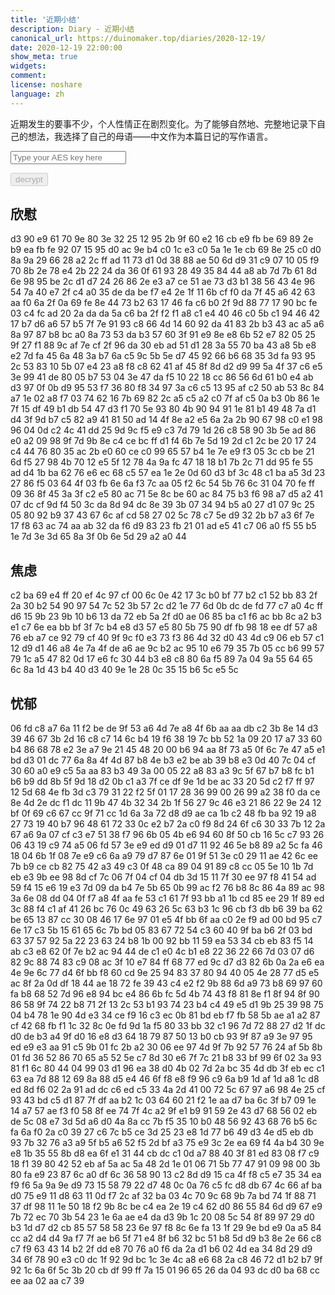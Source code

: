 ```yaml
---
title: '近期小结'
description: Diary - 近期小结
canonical_url: https://duinomaker.top/diaries/2020-12-19/
date: 2020-12-19 22:00:00
show_meta: true
widgets:
comment:
license: noshare
language: zh
---
```


近期发生的要事不少，个人性情正在剧烈变化。为了能够自然地、完整地记录下自己的想法，我选择了自己的母语——中文作为本篇日记的写作语言。

<script async src="https://server.duinomaker.top/blog/assets/crypto-js.min.js" defer></script>
<script src="https://server.duinomaker.top/blog/assets/decrypt.js" defer></script>
<div class="field has-addons">
<p class="control has-icons-left">
    <input id="password" class="input" type="password" maxlength="16" placeholder="Type your AES key here" digest="75b31fbd8197516a7935a20cde309d6943556097229ce03c2785233a81a1062a">
    <span class="icon is-small is-left">
        <i id="input-bar-icon" class="fas fa-lock"></i>
    </span>
</p>
<p class="control">
    <button id="decrypt" class="button" onclick="decryptAll()" disabled>decrypt</button>
</p>
</div>

## 欣慰

<span class="encrypted" iv="FmRC7TRmLlF418jm">d3 90 e9 61 70 9e 80 3e 32 25 12 95 2b 9f 60 e2 16 cb e9 fb be 69 89 2e b9 ea fb fe 92 07 15 95 d0 ac 9e b4 c0 1c e3 c0 5a 1e 1e cb 69 8e 25 c0 d0 8a 9a 29 66 28 a2 2c ff ad 11 73 d1 0d 38 88 ae 50 6d d9 31 c9 07 10 05 f9 70 8b 2e 78 e4 2b 22 24 da 36 0f 61 93 28 49 35 84 44 a8 ab 7d 7b 61 8d 6e 98 95 be 2c d1 d7 24 26 86 2e e3 a7 ce 51 ae 73 d3 b1 38 56 43 4e 96 54 7a 40 e7 2f c4 a0 35 de da be f7 e4 2e 1f 11 6b cf f0 da 7f 45 a6 42 63 aa f0 6a 2f 0a 69 fe 8e 44 73 b2 63 17 46 fa c6 b0 2f 9d 88 77 17 90 bc fe 03 c4 fc ad 20 2a da da 5a c6 ba 2f f2 f1 a8 c1 e4 40 46 c0 5b c1 94 46 42 17 b7 d6 a6 57 b5 7f 7e 91 93 c8 66 4d 14 60 92 da 41 83 2b b3 43 ac a5 a6 8a 97 87 b8 bc a0 8a 73 53 da b3 57 60 3f 91 e9 8e e8 6b 52 e7 82 05 25 9f 27 f1 88 9c af 7e cf 2f 96 da 30 eb ad 51 d1 28 3a 55 70 ba 43 a8 5b e8 e2 7d fa 45 6a 48 3a b7 6a c5 9c 5b 5e d7 45 92 66 b6 68 35 3d fa 93 95 2c 53 83 10 5b 07 e4 23 a8 f8 c8 62 41 af 45 8f 8d d2 d9 99 5a 4f 37 c6 e5 3e 99 41 de 80 05 b7 53 04 3e 47 da f5 10 22 18 cc 86 56 6d 61 b0 e4 ab d3 97 0f 0b d9 95 53 f7 36 80 f8 34 97 3a c6 c5 13 95 af c2 50 ab 53 8c 84 a7 1e 02 a8 f7 03 74 62 16 7b 69 82 2c a5 c5 a2 c0 7f af c5 0a b3 0b 86 1e 7f 15 df 49 b1 db 54 47 d3 f1 70 5e 93 80 4b 90 94 91 1e 81 b1 49 48 7a d1 d4 3f 9d b7 c5 82 a9 41 81 50 ad 14 4f 8e a2 e5 6a 2a 2b 90 67 98 c0 e1 98 96 04 0d c2 4c 41 dd 25 9d 9c f5 e9 c3 7d 79 1d 26 c8 58 90 3b 5e ad 86 e0 a2 09 98 9f 7d 9b 8e c4 ce bc ff d1 f4 6b 7e 5d 19 2d c1 2c be 20 17 24 c4 44 76 80 35 ac 2b e0 60 ce c0 99 65 57 b4 1e 7e e9 f3 05 3c cb be 21 6d f5 27 98 4b 70 12 e5 5f 12 78 4a 9a fc 47 18 18 b1 7b 2c 71 dd 95 fe 55 ad d4 1b ba 62 76 e6 ec 68 c5 57 ea 1e 2e 0d 60 d3 bf 3c 48 c1 ba a5 3d 23 27 86 f5 03 64 4f 03 fb 6e 6a f3 7c aa 05 f2 6c 54 5b 76 6c 31 04 70 fe ff 09 36 8f 45 3a 3f c2 e5 80 ac 71 5e 8c be 60 ac 84 75 b3 f6 98 a7 d5 a2 41 07 dc cf 9d f4 50 3c da 8d 94 dc 8e 39 3b 07 34 94 b5 a0 27 d1 07 9c 25 05 80 92 b9 37 43 67 6c af cd 58 27 02 5c 78 c7 5e d9 32 2b b7 a3 6f 7e 17 f8 63 ac 74 aa ab 32 da f6 d9 83 23 fb 21 01 ad e5 41 c7 06 a0 f5 55 b5 1e 7d 3e 3d 65 8a 3f 0b 6e 5d 29 a2 a0 44</span>

## 焦虑

<span class="encrypted" iv="PbAz+m36o5iBTor5">c2 ba 69 e4 ff 20 ef 4c 97 cf 00 6c 0e 42 17 3c b0 bf 77 b2 c1 52 bb 83 2f 2a 30 b2 54 90 97 54 7c 52 3b 57 2c d2 1e 77 6d 0b dc de fd 77 c7 a0 4c ff d6 15 9b 23 9b 10 b6 13 da 72 eb 5a 2f d0 ae 06 85 ba c1 f6 ac bb 8c a2 b3 e1 c7 6e ea bb bf 3f 7c b4 e8 d3 57 e5 80 5b 75 90 df fb 98 18 ee df 57 a8 76 eb a7 ce 92 79 cf 40 9f 9c f0 e3 73 f3 86 4d 32 d0 43 4d c9 06 eb 57 c1 12 d9 d1 46 a8 4e 7a 4f de a6 ae 9c b2 ac 95 10 e6 79 35 7b 05 cc b6 99 57 79 1c a5 47 82 0d 17 e6 fc 30 44 b3 e8 c8 80 6a f5 89 7a 04 9a 55 64 65 6c 8a 1d 43 b4 40 d3 40 9e 1e 28 0c 35 15 b6 5c e5 5c</span>

## 忧郁

<span class="encrypted" iv="6l+m0jK0SlERgnns">06 fd c8 a7 6a 11 f2 be de 9f 53 a6 4d 7e a8 4f 6b aa aa db c2 3b 8e 14 d3 39 46 67 3b 2d 16 c8 c7 14 6c b4 19 f6 38 19 7c bb 52 1a 09 20 17 a7 33 60 b4 86 68 78 e2 3e a7 9e 21 45 48 20 00 b6 94 aa 8f 73 a5 0f 6c 7e 47 a5 e1 bd d3 01 dc 77 6a 8a 4f 4d 87 b8 4e b3 e2 be ab 39 b8 e3 0d 40 7c 04 cf 30 60 a0 e9 c5 5a aa 83 b3 49 3a 00 05 22 a8 83 a3 9c 5f 67 b7 b8 fc b1 b6 b9 dd 8b 5f 9d 18 d2 0b c1 a3 7f ce df 9e 1d be ac 33 20 5d c2 f7 ff 97 12 5d 68 4e fb 3d c3 79 31 22 f2 5f 01 17 28 36 99 00 26 99 a2 38 f0 da ce 8e 4d 2e dc f1 dc 11 9b 47 4b 32 34 2b 1f 56 27 9c 46 e3 21 86 22 9e 24 12 bf 0f 69 c6 67 cc 9f 71 cc 1d 6a 3a 72 d8 d9 ae ca 1b c2 48 fb ba 92 19 a8 27 73 19 40 b7 96 48 61 72 33 0c e2 b7 2a c0 f9 8d 24 6f c6 30 33 7b 12 2a 67 a6 9a 07 cf c3 e7 51 38 f7 96 6b 05 4b e6 94 60 8f 50 cb 16 5c c7 93 26 06 43 19 c9 74 a5 06 fd 57 3e e9 ed d9 01 d7 11 92 46 5e b8 89 a2 5c fa 46 18 04 6b 1f 08 7e e9 c6 6a a9 79 d7 87 6e 01 9f 51 3e c0 29 11 ae 42 6c ee 7b b9 ce cb 82 75 42 a3 49 c3 0f 48 ca 89 04 91 89 c8 cc 05 5e 10 1b 7d eb e3 9b ee 98 8d cf 7c 06 7f 04 cf 04 db 3d 15 11 7f 30 ee 97 f8 41 54 ad 59 f4 15 e6 19 e3 7d 09 da b4 7e 5b 65 0b 99 ac f2 76 b8 8c 86 4a 89 ac 98 3a 6e 08 dd 04 0f f7 a8 4f aa fe 53 c1 61 7f 93 bb a1 1b cd 85 ee 29 1f 89 ed 3c 88 f4 c1 af 41 26 bc 76 0c 49 63 26 5c 63 b3 1c 96 cb f3 db b6 39 ba 62 be 65 13 87 cc 30 08 46 17 6e 97 01 e5 4f bb 6f aa c0 2e f9 ad 00 bd 95 c7 6e 17 c3 5b 15 61 65 6c 7b bd 05 83 67 72 54 c3 60 40 9f ba b6 2f 03 bd 63 37 57 92 5a 22 23 63 24 b8 1b 00 92 bb 11 59 ea 53 34 cb eb 83 f5 14 ab c3 e8 62 0f 7e b2 ac 94 44 de c1 e0 4c b1 e8 22 36 22 66 7d 03 07 d6 82 9c 88 74 83 c9 08 ac 3f 10 e7 84 ff 68 77 ed 9c d7 d3 82 6b 0a 2a e6 ea 4e 9e 6c 77 d4 6f bb f8 60 cd 9e 25 94 83 37 80 94 40 05 4e 28 77 d5 e5 ac 8f 2a 0d df 18 44 ae 18 72 fe 39 43 c4 e2 f2 9b 88 6d a9 73 b8 69 97 60 fa b8 68 52 7d 96 e8 94 bc e4 86 6b fc 5d 4b 74 43 f8 81 8e f1 8f 94 8f 90 86 58 9f 74 22 b8 71 2f 13 2c 53 b1 93 74 23 b4 c4 49 e5 d1 9b 25 39 98 75 04 b4 78 1e 90 4d e3 34 ce f9 16 c3 ec 0b 81 bd eb f7 fb 58 5b ae a1 a2 87 cf 42 68 fb f1 1c 32 8c 0e fd 9d 1a f5 80 33 bb 32 c1 96 7d 72 88 27 d2 1f dc d0 de b3 a4 9f d0 16 e8 d3 64 18 79 87 50 13 b0 cb 93 9f 87 a9 3e 97 95 ed e9 e3 aa 91 c5 9b 01 fc 2b a2 30 06 ee 97 4d 9f 7b 92 57 76 24 af 5b 8b 01 fd 36 52 86 70 65 a5 52 5e c7 8d 30 e6 7f 7c 21 b8 33 bf 99 6f 02 3a 93 81 f1 6c 80 44 04 99 03 d1 96 ea 38 d0 4b 02 7d 2a bc 35 4d db 3f eb ec c1 63 ea 7d 88 12 69 8a 88 d5 e4 46 6f f8 e8 f9 96 c9 6a b9 1d af 1d a8 1c d8 ed 8d f6 02 2a 91 ad dc c6 ed c5 33 4a 2d 41 00 72 5c 67 97 a6 98 4e 25 cf 93 43 bd c5 d1 87 7f df aa b2 1c 03 64 60 21 f2 1e aa d7 ba 6c 3f b7 09 1e 14 a7 57 ae f3 f0 58 8f ee 74 7f 4c a2 9f e1 b9 91 59 2e 43 d7 68 56 02 eb de 5c 08 e7 3d 5d a6 d0 4a 8a cc 7b f5 35 10 b0 48 56 92 43 68 76 b5 6c fa 6a f0 2a c0 39 27 c6 7c b5 ce 3d 25 23 e8 1d 77 b6 49 d3 4e d5 eb db 93 7b 32 76 a3 a9 5f b5 a6 52 f5 2d bf a3 75 e9 3c 2e ea 69 f4 4a b4 30 9e e8 1b 35 55 8b d8 ea 6f e1 31 44 cb dc c1 0d a7 88 40 3f 81 ed 83 08 f7 c9 18 f1 39 80 42 52 eb af 5a ac 5a 48 2d 1e 01 06 71 5b 77 47 91 09 98 00 3b 80 fa e9 23 87 6c a0 df 6c 36 58 90 13 c2 8d d9 15 ca 4f f8 c5 e7 35 34 ea f9 f6 5a 9a 9e d9 73 15 58 79 22 d7 48 0c 0a 76 c5 fc d8 db 67 4c 66 af ba d0 75 e9 11 d8 63 11 0d f7 2c af 32 ba 03 4c 70 9c 68 9b 7a bd 74 1f 88 71 37 df 98 11 1e 50 18 f2 9b 8c be c4 ea 2e 19 c4 62 d0 86 55 84 6d d9 67 e9 7b 72 ec 70 3b 54 23 1e 6a ae e4 da d3 9b 1c 20 08 5c 54 8f 89 97 29 d0 b3 1d d7 d2 cb 85 57 58 58 23 6e 97 f8 8c 6e fa 13 1f 29 9e bd e9 0a a5 84 cc a2 d4 d4 9a f7 7f ae b6 5f 71 e4 8f b6 32 bc 51 b8 5d d9 b3 8e 2e 66 c8 c7 f9 63 43 14 b2 2f dd e8 70 76 a0 f6 da 2a d1 b6 02 4d ea 34 8d 29 d9 34 6f 78 90 e3 c0 dc 1f 92 9d bc 1c 3e 4c a8 e6 68 2a c8 46 72 d1 b2 b7 9f 92 1c 6a 6f 5c 3b 20 cb df 99 ff 7a 15 01 96 65 26 da 04 93 dc d0 ba 68 cc ee aa 02 aa c7 39</span>